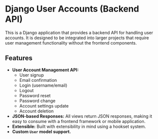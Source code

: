 # Django User Accounts (Backend API)

This is a Django application that provides a backend API for handling user accounts. It is designed to be integrated into larger projects that require user management functionality without the frontend components.

## Features

* **User Account Management API:**
  * User signup
  * Email confirmation
  * Login (username/email)
  * Logout
  * Password reset
  * Password change
  * Account settings update
  * Account deletion
* **JSON-based Responses:** All views return JSON responses, making it easy to consume with a frontend framework or mobile application.
* **Extensible:** Built with extensibility in mind using a hookset system.
* **Custom `User` model support.**


